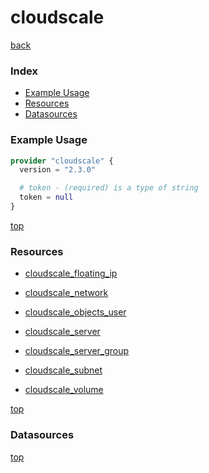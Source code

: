 # cloudscale

[back](../)

### Index

- [Example Usage](#example-usage)
- [Resources](#resources)
- [Datasources](#datasources)

### Example Usage

```terraform
provider "cloudscale" {
  version = "2.3.0"

  # token - (required) is a type of string
  token = null
}
```

[top](#index)

### Resources


- [cloudscale_floating_ip](./r/cloudscale_floating_ip.md)

- [cloudscale_network](./r/cloudscale_network.md)

- [cloudscale_objects_user](./r/cloudscale_objects_user.md)

- [cloudscale_server](./r/cloudscale_server.md)

- [cloudscale_server_group](./r/cloudscale_server_group.md)

- [cloudscale_subnet](./r/cloudscale_subnet.md)

- [cloudscale_volume](./r/cloudscale_volume.md)


[top](#index)

### Datasources



[top](#index)